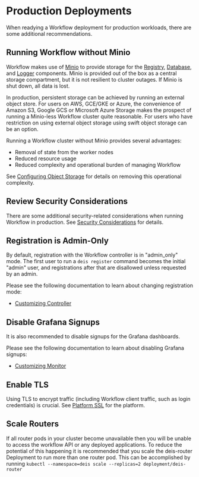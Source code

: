 # Production Deployments

When readying a Workflow deployment for production workloads, there are some additional
recommendations.


## Running Workflow without Minio

Workflow makes use of [Minio][] to provide storage for the [Registry][], [Database][], and
[Logger][] components. Minio is provided out of the box as a central storage compartment, but it is
not resilient to cluster outages. If Minio is shut down, all data is lost.

In production, persistent storage can be achieved by running an external object store.
For users on AWS, GCE/GKE or Azure, the convenience of Amazon S3, Google GCS or Microsoft Azure Storage
makes the prospect of running a Minio-less Workflow cluster quite reasonable. For users who have restriction
on using external object storage using swift object storage can be an option.

Running a Workflow cluster without Minio provides several advantages:

 - Removal of state from the worker nodes
 - Reduced resource usage
 - Reduced complexity and operational burden of managing Workflow

See [Configuring Object Storage][] for details on removing this operational complexity.


## Review Security Considerations

There are some additional security-related considerations when running Workflow in production.
See [Security Considerations][] for details.


## Registration is Admin-Only

By default, registration with the Workflow controller is in "admin_only" mode. The first user
to run a `deis register` command becomes the initial "admin" user, and registrations after that
are disallowed unless requested by an admin.

Please see the following documentation to learn about changing registration mode:

 - [Customizing Controller][]

## Disable Grafana Signups

It is also recommended to disable signups for the Grafana dashboards.

Please see the following documentation to learn about disabling Grafana signups:

 - [Customizing Monitor][]


## Enable TLS

Using TLS to encrypt traffic (including Workflow client traffic, such as login credentials) is
crucial. See [Platform SSL][] for the platform.

## Scale Routers

If all router pods in your cluster become unavailable then you will be unable to access the workflow API or
any deployed applications. To reduce the potential of this happening it is recommended that you scale the
deis-router Deployment to run more than one router pod. This can be accomplished by running
`kubectl --namespace=deis scale --replicas=2 deployment/deis-router`

[configuring object storage]: ../installing-workflow/configuring-object-storage.md
[customizing controller]: tuning-component-settings.md#customizing-the-controller
[customizing monitor]: tuning-component-settings.md#customizing-the-monitor
[database]: ../understanding-workflow/components.md#database
[logger]: ../understanding-workflow/components.md#logger
[minio]: ../understanding-workflow/components.md#minio
[platform ssl]: platform-ssl.md
[registry]: ../understanding-workflow/components.md#registry
[security considerations]: security-considerations.md
